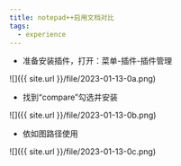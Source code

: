 ```yaml
---
title: notepad++启用文档对比
tags:
  - experience
---
```

- 准备安装插件，打开：菜单-插件-插件管理

![]({{ site.url }}/file/2023-01-13-0a.png)

- 找到“compare”勾选并安装

![]({{ site.url }}/file/2023-01-13-0b.png)

- 依如图路径使用

![]({{ site.url }}/file/2023-01-13-0c.png)